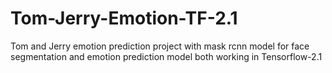 # Tom-Jerry-Emotion-TF-2.1
Tom and Jerry emotion prediction project with mask rcnn model for face segmentation and emotion prediction model both working in Tensorflow-2.1
